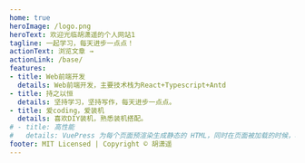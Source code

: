 ```yaml
---
home: true
heroImage: /logo.png
heroText: 欢迎光临胡潇遥的个人网站1
tagline: 一起学习，每天进步一点点！
actionText: 浏览文章 →
actionLink: /base/
features:
- title: Web前端开发
  details: Web前端开发，主要技术栈为React+Typescript+Antd
- title: 持之以恒
  details: 坚持学习，坚持写作，每天进步一点点。
- title: 爱coding，爱装机
  details: 喜欢DIY装机，熟悉装机搭配。
# - title: 高性能
#   details: VuePress 为每个页面预渲染生成静态的 HTML，同时在页面被加载的时候，将作为 SPA 运行。
footer: MIT Licensed | Copyright © 胡潇遥
---
```



